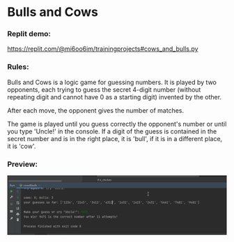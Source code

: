 # Bulls and Cows

### Replit demo:
https://replit.com/@mi6oo6im/trainingprojects#cows_and_bulls.py

### Rules:
Bulls and Cows is a logic game for guessing numbers. It is played by two opponents, each trying to guess the secret 4-digit number (without repeating digit and cannot have 0 as a starting digit) invented by the other. 

After each move, the opponent gives the number of matches.

The game is played until you guess correctly the opponent's number or until you type 'Uncle!' in the console. If a digit of the guess is contained in the secret number and is in the right place, it is 'bull', if it is in a different place, it is 'cow'.

### Preview:
![Alt text](screenshot.png?raw=true "Cows and Bulls")
